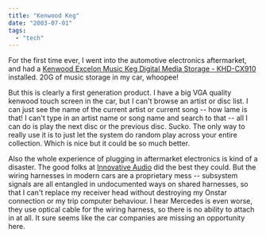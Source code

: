```yaml
---
title: "Kenwood Keg"
date: "2003-07-01"
tags: 
  - "tech"
---
```


For the first time ever, I went into the automotive electronics aftermarket, and had a [Kenwood Excelon Music Keg Digital Media Storage - KHD-CX910](http://www.kenwoodusa.com/product/product.jsp?productId=2373 "Kenwood USA | Product - Kenwood Excelon Music Keg Digital Media Storage - KHD-CX910") installed. 20G of music storage in my car, whoopee!

But this is clearly a first generation product. I have a big VGA quality kenwood touch screen in the car, but I can't browse an artist or disc list. I can just see the name of the current artist or current song -- how lame is that! I can't type in an artist name or song name and search to that -- all I can do is play the next disc or the previous disc. Sucko. The only way to really use it is to just let the system do random play across your entire collection. Which is nice but it could be so much better.

Also the whole experience of plugging in aftermarket electronics is kind of a disaster. The good folks at [Innovative Audio](http://www.innovativeaudio.com/main.html) did the best they could. But the wiring harnesses in modern cars are a proprietary mess -- subsystem signals are all entangled in undocumented ways on shared harnesses, so that I can't replace my receiver head without destroying my Onstar connection or my trip computer behaviour. I hear Mercedes is even worse, they use optical cable for the wiring harness, so there is no ability to attach in at all. It sure seems like the car companies are missing an opportunity here.
